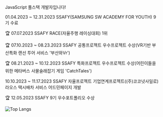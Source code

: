 JavaScript 풀스택 개발자입니다!

01.04.2023 ~ 12.31.2023 SSAFY(SAMSUNG SW ACADEMY FOR YOUTH) 9기 수료

🏆 07.07.2023 SSAFY RACE(자율주행 레이싱대회) 1위

🏆 07.10.2023 ~ 08.23.2023 SSAFY 공통프로젝트 우수프로젝트 수상(VR기반 부산특화 랜선 투어 서비스 '부산와Vr')

🏆 08.21.2023 ~ 10.12.2023 SSAFY 특화프로젝트 우수프로젝트 수상(어린이들을 위한 메타버스 사물술래잡기 게임 'CatchTales')

10.10.2023 ~ 11.17.2023 SSAFY 자율프로젝트 기업연계프로젝트((주)코코넛사일로) 라오스 택시배차 서비스 어드민페이지 개발

🏆 12.05.2023 SSAFY 9기 우수포트폴리오 수상

![Top Langs](https://github-readme-stats.vercel.app/api/top-langs/?username=niyamallo&layout=compact&theme=dark)

<!--
**niyamallo/niyamallo** is a ✨ _special_ ✨ repository because its `README.md` (this file) appears on your GitHub profile.

Here are some ideas to get you started:

- 🔭 I’m currently working on ...
- 🌱 I’m currently learning ...
- 👯 I’m looking to collaborate on ...
- 🤔 I’m looking for help with ...
- 💬 Ask me about ...
- 📫 How to reach me: ...
- 😄 Pronouns: ...
- ⚡ Fun fact: ...
-->
